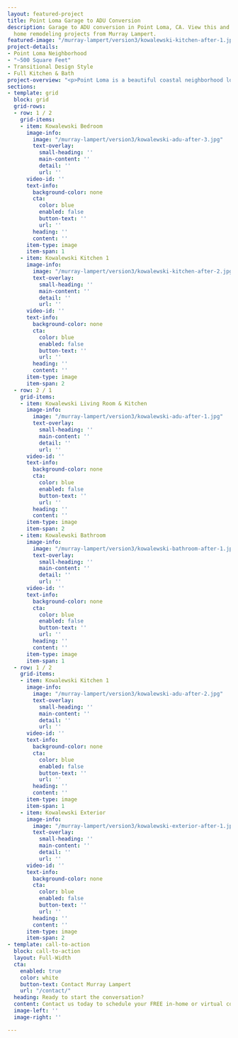 ```yaml
---
layout: featured-project
title: Point Loma Garage to ADU Conversion
description: Garage to ADU conversion in Point Loma, CA. View this and other featured
  home remodeling projects from Murray Lampert.
featured-image: "/murray-lampert/version3/kowalewski-kitchen-after-1.jpg"
project-details:
- Point Loma Neighborhood
- "~500 Square Feet"
- Transitional Design Style
- Full Kitchen & Bath
project-overview: "<p>Point Loma is a beautiful coastal neighborhood located just minutes from downtown San Diego. Many of the craftsman-styled homes in this community were built between the 1940s and 1950s. A loving daughter residing in this charming neighborhood decided to give our team a call as she had been planning to move her mother closer to home from Ohio. She wanted her son to be closer to his grandmother.</p><p>The homeowner made the decision to convert her detached garage into a cozy 500 square foot ADU, or “Granny Flat,” for her mother. The garage was completely remodeled into a perfect home, including a full living room, a gorgeous kitchen, a bedroom, a full-sized bath, and even a laundry room. The interior features luxury vinyl plank flooring, navy and white custom cabinetry, an alluring hand crafted picket tile backsplash, Stainless Steel KitchenAid appliances, & Kohler plumbing fixtures.</p>"
sections:
- template: grid
  block: grid
  grid-rows:
  - row: 1 / 2
    grid-items:
    - item: Kowalewski Bedroom
      image-info:
        image: "/murray-lampert/version3/kowalewski-adu-after-3.jpg"
        text-overlay:
          small-heading: ''
          main-content: ''
          detail: ''
          url: ''
      video-id: ''
      text-info:
        background-color: none
        cta:
          color: blue
          enabled: false
          button-text: ''
          url: ''
        heading: ''
        content: ''
      item-type: image
      item-span: 1
    - item: Kowalewski Kitchen 1
      image-info:
        image: "/murray-lampert/version3/kowalewski-kitchen-after-2.jpg"
        text-overlay:
          small-heading: ''
          main-content: ''
          detail: ''
          url: ''
      video-id: ''
      text-info:
        background-color: none
        cta:
          color: blue
          enabled: false
          button-text: ''
          url: ''
        heading: ''
        content: ''
      item-type: image
      item-span: 2
  - row: 2 / 1
    grid-items:
    - item: Kowalewski Living Room & Kitchen
      image-info:
        image: "/murray-lampert/version3/kowalewski-adu-after-1.jpg"
        text-overlay:
          small-heading: ''
          main-content: ''
          detail: ''
          url: ''
      video-id: ''
      text-info:
        background-color: none
        cta:
          color: blue
          enabled: false
          button-text: ''
          url: ''
        heading: ''
        content: ''
      item-type: image
      item-span: 2
    - item: Kowalewski Bathroom
      image-info:
        image: "/murray-lampert/version3/kowalewski-bathroom-after-1.jpg"
        text-overlay:
          small-heading: ''
          main-content: ''
          detail: ''
          url: ''
      video-id: ''
      text-info:
        background-color: none
        cta:
          color: blue
          enabled: false
          button-text: ''
          url: ''
        heading: ''
        content: ''
      item-type: image
      item-span: 1
  - row: 1 / 2
    grid-items:
    - item: Kowalewski Kitchen 1
      image-info:
        image: "/murray-lampert/version3/kowalewski-adu-after-2.jpg"
        text-overlay:
          small-heading: ''
          main-content: ''
          detail: ''
          url: ''
      video-id: ''
      text-info:
        background-color: none
        cta:
          color: blue
          enabled: false
          button-text: ''
          url: ''
        heading: ''
        content: ''
      item-type: image
      item-span: 1
    - item: Kowalewski Exterior
      image-info:
        image: "/murray-lampert/version3/kowalewski-exterior-after-1.jpg"
        text-overlay:
          small-heading: ''
          main-content: ''
          detail: ''
          url: ''
      video-id: ''
      text-info:
        background-color: none
        cta:
          color: blue
          enabled: false
          button-text: ''
          url: ''
        heading: ''
        content: ''
      item-type: image
      item-span: 2
- template: call-to-action
  block: call-to-action
  layout: Full-Width
  cta:
    enabled: true
    color: white
    button-text: Contact Murray Lampert
    url: "/contact/"
  heading: Ready to start the conversation?
  content: Contact us today to schedule your FREE in-home or virtual consultation.
  image-left: ''
  image-right: ''

---
```

